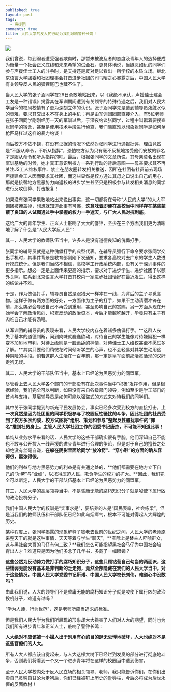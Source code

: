 ```yaml
---
published: true
layout: post
tags:
  - 声援团
comments: true
title: 人民大学的反人民行动为我们敲响警钟长鸣！
---
```



![](https://timgsa.baidu.com/timg?image&quality=80&size=b9999_10000&sec=1535532022689&di=170595a6c49338668fd8d7c548fb7a9a&imgtype=0&src=http%3A%2F%2Fwww.hwboshi.com%2Fuploads%2F2017%2F07%2F302147271645.jpg)

我们曾说，每到弱者遭受强者欺侮时，那暂未被波及者的态度及青年人的选择便成为衡量一个社会正义底线和未来希望的试金石。更具体地说，当嫉恶如仇的同学们参与声援佳士工人的斗争时，是支持还是反对足以看出一所学校的本质立场。继北京语言大学团委和社团理事会打击进步社团的司马昭之心暴露之后，中国人民大学有关领导反人民的狐狸尾巴也藏不住了。

当人民大学的张子涵同学在29日勇敢地站出来，以《我绝不承认，声援佳士建会工友是一种错误》揭露其在军训期间遭到有关领导的特殊待遇之后，我们对人民大学当今的校风校情有了更为深刻立体的认识。张子涵同学先是遭到辅导员泼脏水似的责难，要求其交出本不在身上的手机；再是由军训团团部直接介入，有5位老师在张子涵同学刚刚经历一天的军训过后，于深夜约谈张同学，过程中叫嚣着要搜查张同学的宿舍，甚至是使用技术手段进行侦查，我们简直难以想象张同学是如何单枪匹马扛过这样的暴力约谈！

而后校方不依不饶，在没有证据的情况下依然对张同学进行通报批评，理由竟然是“不服从命令，不听从指挥”，恐怕校方认为只有毫不反抗地接受他们安放的罪名才是服从命令和听从指挥的吧。最后，根据张同学的文章所说，其母亲莫名出现在军训基地的时候，她才真正意识到校方一系列行动的背后意图——母亲要求其不再关注JS工人维权事件、禁止在朋友圈转发相关推送，因所在社团有社员前去现场声援建会工人因而要求其社团，而这些显然是校方通过其母之口说出自己的用心，那就是接替地方黑恶势力向返校的进步学生甚至只是积极参与转发相关消息的同学进行反攻倒算、打击报复！

如果没有张同学果敢地站出来说出事实，这一切都将在号称“人民的大学”的人大军训团被掩盖掉，想想就知道此事有可怖，**这意味着即便在高校当中同样存在某些蒙蔽了良知的人试图通过手中掌握的权力一手遮天，与广大人民对抗到底。**

这给广大的青年学生、正义人士敲响了大大的警钟，至少在三个方面我们更为清晰地了解了什么是“人民大学反人民”：

其一，人民大学的教师队伍当中，许多人是没有道德良知的傀儡打手。

张同学的辅导员就是这种傀儡打手的典型代表。在辅导员强行下命令要求张同学交出手机时，其事件背景是教育部刚刚下发通知，要求各高校对去广东的学生人数进行摸底统计。但是我们当然不相信，高校学工行政系统内部，没有关于深圳事件的更多指示。想必一定是上面传来更高的指示，要求对于进步学生、进步社团予以额外关照，联系到北京语言大学打击其校内一家进步社团恰好在最近发生，得出这样的结论并不难。

于是，作为傀儡打手，辅导员自然是跟猎犬一样冲在一线，为背后的主子寻觅食物。这样子做有两方面的好处，一方面作为主子的打手，如果不主动请缨冲锋在前，那么势必会导致自己不再受到重用，甚至影响自己的赏赐，另一方面从现在开始学会了解政治风向、积累反动的政治资本，今后才能越吃越开，毕竟只有主子有肉吃自己才能有汤喝。

从军训团的辅导员的表现来看，人民大学校内存在着诸多傀儡打手。**这群人丧失了基本的道德判断，闻到肉味就蠢蠢欲动，对待自己的学生能像对待嫌疑犯一样变本加厉地审判，对待上级则是一脸跪舔的神情，对待佳士工人维权甚至不愿过多了解。**其实只要他们稍微花时间倾听学生的心声，也不会轻易对其学生动用这种阴险的手段。倘若这群人生活在一百年前，那一定是皇军面前那活灵活现的汉奸走狗无疑。

其二，人民大学的干部队伍当中，基本上已经沦为黑恶势力的同盟军。

尽管看上去人民大学各个部门的干部没有在此次事件当中“积极”发挥作用，但是根据经验，我们完全可以判断，如果没有来自各级部门领导，例如至少是学工部门的首肯与支持，基层辅导员是如何可能以强盗式的方式来对待我们的同学们。

其中关于张同学提到的新光平民发展协会，事实已经多次受到校方的直接打击，**上一次竟然是因为社团里的同学积极参与了校园反性骚扰的斗争，因此社团的社员受到了校方多次约谈，校方试图将“组织、策划和参与”整起反性骚扰事件的“罪名”推到社员身上。主管人民大学社团工作的团委书记唐杰，不可能不知道此事！**

单纯从业务水平来看的话，人民大学的这些干部确实很有手腕。他们深知自己不能也不敢与公开投入一线声援的进步青年进行合理的争论，但是对于自己的擅长之处却绝没有丝毫自谦，**在躲在阴影里面给同学“放冷箭”、“穿小鞋”的方面的确从容得很，嚣张得很。**

他们的利益与地方黑恶势力的利益是有共通之处的，**他们都需要在地方立下自己的“功劳”与“业绩”，以求得压迫人民、欺负学生的权力的扩大。**因此，我们完全可以断定，人民大学的干部队伍基本上已经沦为黑恶势力的同盟军。

其三，人民大学的高层领导当中，不是昏庸无能的腐朽知识分子就是唆使下属行凶的政治投机分子。

我们中国人民大学的校训是“实事求是”，要培养的人是“国民表率，社会栋梁”，但是当我们的教师队伍和干部队伍已经如此乌烟瘴气，根本不可能对得起人大辉煌的历史。

某种程度上，张同学揭露的现象解释了钱老去世前的世纪之问，人民大学的老师原来整天干的就是这种事情，天天等着与学生“聊天”，**实际上是替主人吓唬群众，这与黑社会大哥的马仔有何二致？**我们怎么可能指望黑社会马仔为中国社会培育出人才？难道只是因为他们多念了几年书，多戴了一幅眼镜？

**这些公然为反动势力做打手的腐朽知识分子，这些只顾钻营自己勾当的两面派，这些懦弱无能没有基本是非判断的乏走狗，竟然全部隐藏在我们的人民大学当中。对于这些情况，中国人民大学党委书记靳诺、中国人民大学校长刘伟，难道心中没数吗？**

由此我们说，人大的领导们不是昏庸无能的腐朽知识分子就是唆使下属行凶的政治投机分子，难道有过吗？

“学为人师，行为世范”，这是老师所应当追求的标准。

但是我们人民大学为我们所展现的形象却大大损害了人们对人大的期望，同时也为我们所有进步青年和正义人士，敲响了警钟长鸣：

**人大绝对不应该被一小撮人出于别用有心的目的肆无忌惮地破坏，人大也绝对不是这些官僚们的人大。**

所有人大人都应该自觉起来，与人大这棵大树下已经烂到发臭的部分进行彻底地斗争，否则我们将看到一个又一个进步青年将在这样的校园当中遭到伤害。

至于人民大学校内处于反人民立场的相关领导、老师，我只能告诉你们，在你们出卖自己灵魂自甘沦为走狗后，你们已经被钉上历史的耻辱柱，今后必将成为后世永恒的反面教材！

